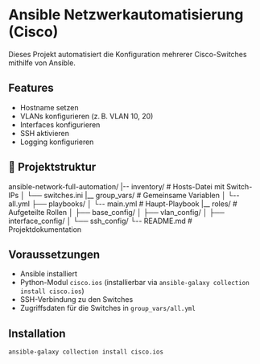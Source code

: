 # Ansible Netzwerkautomatisierung (Cisco)

Dieses Projekt automatisiert die Konfiguration mehrerer Cisco-Switches mithilfe von Ansible.

## Features

- Hostname setzen
- VLANs konfigurieren (z. B. VLAN 10, 20)
- Interfaces konfigurieren
- SSH aktivieren
- Logging konfigurieren

## 📁 Projektstruktur

ansible-network-full-automation/
|-- inventory/ # Hosts-Datei mit Switch-IPs
│ └── switches.ini
|__ group_vars/ # Gemeinsame Variablen
│ └-- all.yml
├── playbooks/
│ └-- main.yml # Haupt-Playbook
|__ roles/ # Aufgeteilte Rollen
│ ├── base_config/
│ ├── vlan_config/
│ ├── interface_config/
│ └── ssh_config/
└-- README.md # Projektdokumentation



##  Voraussetzungen

- Ansible installiert
- Python-Modul `cisco.ios` (installierbar via `ansible-galaxy collection install cisco.ios`)
- SSH-Verbindung zu den Switches
- Zugriffsdaten für die Switches in `group_vars/all.yml`

##  Installation

```bash
ansible-galaxy collection install cisco.ios
